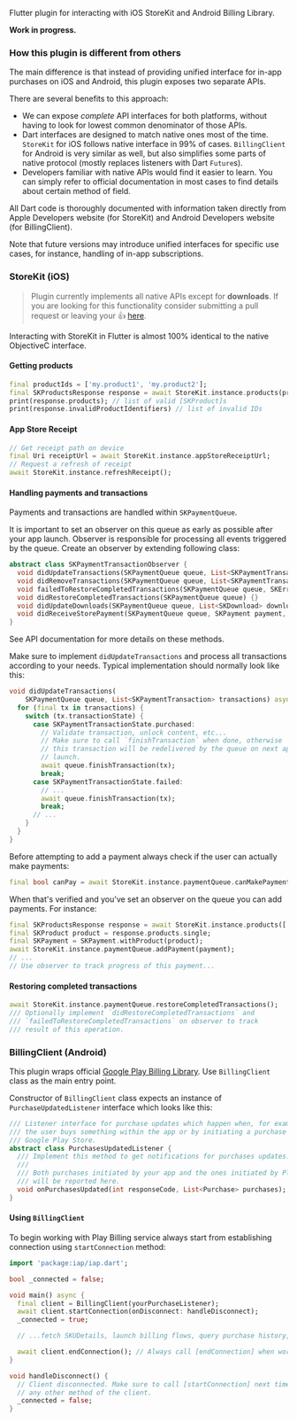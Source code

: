 Flutter plugin for interacting with iOS StoreKit and Android Billing Library.

**Work in progress.**

### How this plugin is different from others

The main difference is that instead of providing unified interface for in-app purchases
on iOS and Android, this plugin exposes two separate APIs.

There are several benefits to this approach:

* We can expose _complete_ API interfaces for both platforms, without having to look for lowest
  common denominator of those APIs.
* Dart interfaces are designed to match native ones most of the time. `StoreKit` for iOS follows
  native interface in 99% of cases. `BillingClient` for Android is very similar as well, but also
  simplifies some parts of native protocol (mostly replaces listeners with Dart `Future`s).
* Developers familiar with native APIs would find it easier to learn. You can simply refer to
  official documentation in most cases to find details about certain method of field.

All Dart code is thoroughly documented with information taken directly from 
Apple Developers website (for StoreKit) and Android Developers website (for BillingClient).

Note that future versions may introduce unified interfaces for specific use cases, for instance,
handling of in-app subscriptions.

### StoreKit (iOS)

> Plugin currently implements all native APIs except for **downloads**.
> If you are looking for this functionality consider submitting a pull request
> or leaving your :+1: [here](https://github.com/memspace/iap/issues/1).

Interacting with StoreKit in Flutter is almost 100% identical to the native ObjectiveC
interface.

#### Getting products

```dart
final productIds = ['my.product1', 'my.product2'];
final SKProductsResponse response = await StoreKit.instance.products(productIds);
print(response.products); // list of valid [SKProduct]s
print(response.invalidProductIdentifiers) // list of invalid IDs
```

#### App Store Receipt

```dart
// Get receipt path on device
final Uri receiptUrl = await StoreKit.instance.appStoreReceiptUrl;
// Request a refresh of receipt
await StoreKit.instance.refreshReceipt();
```

#### Handling payments and transactions

Payments and transactions are handled within `SKPaymentQueue`.

It is important to set an observer on this queue as early as possible after
your app launch. Observer is responsible for processing all events
triggered by the queue. Create an observer by extending following class:

```dart
abstract class SKPaymentTransactionObserver {
  void didUpdateTransactions(SKPaymentQueue queue, List<SKPaymentTransaction> transactions);
  void didRemoveTransactions(SKPaymentQueue queue, List<SKPaymentTransaction> transactions) {}
  void failedToRestoreCompletedTransactions(SKPaymentQueue queue, SKError error) {}
  void didRestoreCompletedTransactions(SKPaymentQueue queue) {}
  void didUpdateDownloads(SKPaymentQueue queue, List<SKDownload> downloads) {}
  void didReceiveStorePayment(SKPaymentQueue queue, SKPayment payment, SKProduct product) {}
}
```

See API documentation for more details on these methods.

Make sure to implement `didUpdateTransactions` and process all transactions
according to your needs. Typical implementation should normally look like this:

```dart
void didUpdateTransactions(
    SKPaymentQueue queue, List<SKPaymentTransaction> transactions) async {
  for (final tx in transactions) {
    switch (tx.transactionState) {
      case SKPaymentTransactionState.purchased:
        // Validate transaction, unlock content, etc...
        // Make sure to call `finishTransaction` when done, otherwise
        // this transaction will be redelivered by the queue on next application
        // launch.
        await queue.finishTransaction(tx);
        break;
      case SKPaymentTransactionState.failed:
        // ...
        await queue.finishTransaction(tx);
        break;
      // ...
    }
  }
}
```

Before attempting to add a payment always check if the user can actually
make payments:

```dart
final bool canPay = await StoreKit.instance.paymentQueue.canMakePayments();
```

When that's verified and you've set an observer on the queue you can add
payments. For instance:

```dart
final SKProductsResponse response = await StoreKit.instance.products(['my.inapp.subscription']);
final SKProduct product = response.products.single;
final SKPayment = SKPayment.withProduct(product);
await StoreKit.instance.paymentQueue.addPayment(payment);
// ...
// Use observer to track progress of this payment...
```

#### Restoring completed transactions

```dart
await StoreKit.instance.paymentQueue.restoreCompletedTransactions();
/// Optionally implement `didRestoreCompletedTransactions` and 
/// `failedToRestoreCompletedTransactions` on observer to track
/// result of this operation.
```

### BillingClient (Android)

This plugin wraps official [Google Play Billing Library](https://developer.android.com/google/play/billing/billing_library_overview).
Use `BillingClient` class as the main entry point.

Constructor of `BillingClient` class expects an instance of `PurchaseUpdatedListener` interface
which looks like this:

```dart
/// Listener interface for purchase updates which happen when, for example,
/// the user buys something within the app or by initiating a purchase from
/// Google Play Store.
abstract class PurchasesUpdatedListener {
  /// Implement this method to get notifications for purchases updates.
  ///
  /// Both purchases initiated by your app and the ones initiated by Play Store
  /// will be reported here.
  void onPurchasesUpdated(int responseCode, List<Purchase> purchases);
}
```

#### Using `BillingClient`

To begin working with Play Billing service always start from establishing connection using
`startConnection` method:

```dart
import 'package:iap/iap.dart';

bool _connected = false;

void main() async {
  final client = BillingClient(yourPurchaseListener);
  await client.startConnection(onDisconnect: handleDisconnect);
  _connected = true;

  // ...fetch SKUDetails, launch billing flows, query purchase history, etc

  await client.endConnection(); // Always call [endConnection] when work with this client is done.
}

void handleDisconnect() {
  // Client disconnected. Make sure to call [startConnection] next time before invoking
  // any other method of the client.
  _connected = false;
}
```

